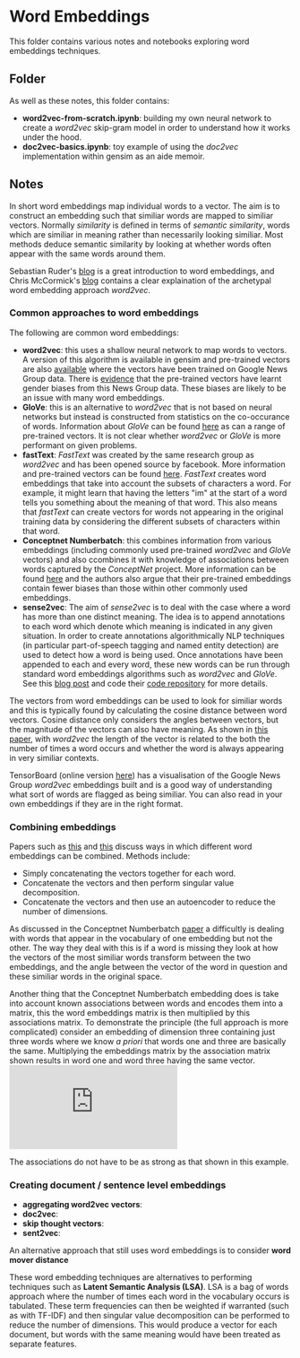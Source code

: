 # Word Embeddings

This folder contains various notes and notebooks exploring word embeddings techniques.

## Folder
As well as these notes, this folder contains:
* **word2vec-from-scratch.ipynb**: building my own neural network to create a _word2vec_ skip-gram model in order to understand how it works under the hood.
* **doc2vec-basics.ipynb**: toy example of using the _doc2vec_ implementation within gensim as an aide memoir.

## Notes
In short word embeddings map individual words to a vector. The aim is to construct an embedding such that similiar words are mapped to similiar vectors. 
Normally *similarity* is defined in terms of *semantic similarity*, words which are similiar in meaning rather than necessarily looking similiar. Most 
methods deduce semantic similarity by looking at whether words often appear with the same words around them.

Sebastian Ruder's [blog](http://ruder.io/word-embeddings-1/) is a great introduction to word embeddings, and Chris McCormick's [blog](http://mccormickml.com/2016/04/19/word2vec-tutorial-the-skip-gram-model/) contains a clear explaination of the archetypal word embedding approach _word2vec_.

### Common approaches to word embeddings

The following are common word embeddings:
* **word2vec**: this uses a shallow neural network to map words to vectors. A version of this algorithm is available in gensim and pre-trained vectors are also [available](https://code.google.com/archive/p/word2vec/) where the vectors have been trained on Google News Group data. There is [evidence](https://arxiv.org/abs/1607.06520) that the pre-trained vectors have learnt gender biases from this News Group data. These biases are likely to be an issue with many word embeddings.
* **GloVe**: this is an alternative to _word2vec_ that is not based on neural networks but instead is constructed from statistics on the co-occurance of words. Information about _GloVe_ can be found [here](https://nlp.stanford.edu/projects/glove/) as can a range of pre-trained vectors. It is not clear whether _word2vec_ or _GloVe_ is more performant on given problems. 
* **fastText**: _FastText_ was created by the same research group as _word2vec_ and has been opened source by facebook. More information and pre-trained vectors can be found [here](https://github.com/facebookresearch/fastText). _FastText_ creates word embeddings that take into account the subsets of characters a word. For example, it might learn that having the letters "im" at the start of a word tells you something about the meaning of that word. This also means that _fastText_ can create vectors for words not appearing in the original training data by considering the different subsets of characters within that word.
* **Conceptnet Numberbatch**: this combines information from various embeddings (including commonly used pre-trained _word2vec_ and _GloVe_ vectors) and also ccombines it with knowledge of associations between words captured by the _ConceptNet_ project. More information can be found [here](https://github.com/commonsense/conceptnet-numberbatch) and the authors also argue that their pre-trained embeddings contain fewer biases than those within other commonly used embeddings. 
* **sense2vec**: The aim of _sense2vec_ is to deal with the case where a word has more than one distinct meaning. The idea is to append annotations to each word which denote which meaning is indicated in any given situation. In order to create annotations algorithmically NLP techniques (in particular part-of-speech tagging and named entity detection) are used to detect how a word is being used. Once annotations have been appended to each and every word, these new words can be run through standard word embeddings algorithms such as _word2vec_ and _GloVe_. See this [blog post](https://explosion.ai/blog/sense2vec-with-spacy) and code their [code repository](https://github.com/explosion/sense2vec) for more details.


The vectors from word embeddings can be used to look for similiar words and this is typically found by calculating the cosine distance between word vectors. Cosine distance only considers the angles between vectors, but the magnitude of the vectors can also have meaning. As shown in [this paper](https://arxiv.org/abs/1508.02297), with _word2vec_ the length of the vector is related to the both the number of times a word occurs and whether the word is always appearing in very similiar contexts.

TensorBoard (online version [here](http://projector.tensorflow.org/)) has a visualisation of the Google News Group _word2vec_ embeddings built and is a good way of understanding what sort of words are flagged as being similiar. You can also read in your own embeddings if they are in the right format.

### Combining embeddings

Papers such as [this](https://pdfs.semanticscholar.org/343d/39534682bb7b2eec14f573360877eb80cd59.pdf) and [this](https://arxiv.org/abs/1604.01692) discuss ways in which different word embeddings can be combined. Methods include:
* Simply concatenating the vectors together for each word.
* Concatenate the vectors and then perform singular value decomposition.
* Concatenate the vectors and then use an autoencoder to reduce the number of dimensions.

As discussed in the Conceptnet Numberbatch [paper](https://arxiv.org/abs/1604.01692) a difficultly is dealing with words that appear in the vocabulary of one embedding but not the other. The way they deal with this is if a word is missing they look at how the vectors of the most similiar words transform between the two embeddings, and the angle between the vector of the word in question and these similiar words in the original space.

Another thing that the Conceptnet Numberbatch embedding does is take into account known associations between words and encodes them into a matrix, this the word embeddings matrix is then multiplied by this associations matrix. To demonstrate the principle (the full approach is more complicated) consider an embedding of dimension three containing just three words where we know _a priori_ that words one and three are basically the same. Multiplying the embeddings matrix by the association matrix shown results in word one and word three having the same vector.
   ![equation](https://latex.codecogs.com/gif.latex?%5Cbegin%7Bbmatrix%7D%201%20%26%200%20%26%20%5Cfrac12%20%5C%5C%200%20%26%201%20%26%200%20%5C%5C%20%5Cfrac12%20%26%200%20%26%201%20%5Cend%7Bbmatrix%7D%20%5Cbegin%7Bbmatrix%7D%20%5Ctextrm%7B%20---%7D%20%26%20%5Ctextrm%7B%5Cbf%20word1%7D%20%26%20%5Ctextrm%7B---%20%7D%20%5C%5C%20%5Ctextrm%7B%20---%7D%20%26%20%5Ctextrm%7B%5Cbf%20word2%7D%20%26%20%5Ctextrm%7B---%20%7D%20%5C%5C%20%5Ctextrm%7B%20---%7D%20%26%20%5Ctextrm%7B%5Cbf%20word3%7D%20%26%20%5Ctextrm%7B---%20%7D%20%5Cend%7Bbmatrix%7D%20%3D%20%5Cbegin%7Bbmatrix%7D%20%5Ctextrm%7B%20---%7D%20%26%20%5Ctextrm%7B%5Cbf%20word1%7D&plus;%5Ctextrm%7B%5Cbf%20word3%7D%20%26%20%5Ctextrm%7B---%20%7D%20%5C%5C%20%5Ctextrm%7B%20---%7D%20%26%20%5Ctextrm%7B%5Cbf%20word2%7D%20%26%20%5Ctextrm%7B---%20%7D%20%5C%5C%20%5Ctextrm%7B%20---%7D%20%26%20%5Ctextrm%7B%5Cbf%20word1%7D&plus;%5Ctextrm%7B%5Cbf%20word3%7D%20%26%20%5Ctextrm%7B---%20%7D%20%5Cend%7Bbmatrix%7D)

The associations do not have to be as strong as that shown in this example.

### Creating document / sentence level embeddings


* **aggregating word2vec vectors**:
* **doc2vec**:
* **skip thought vectors**:
* **sent2vec**: 

An alternative approach that still uses word embeddings is to consider **word mover distance**

These word embedding techniques are alternatives to performing techniques such as **Latent Semantic Analysis (LSA)**. LSA is a bag of words approach where the number of times each word in the vocabulary occurs is tabulated. These term frequencies can then be weighted if warranted (such as with TF-IDF) and then singular value decomposition can be performed to reduce the number of dimensions. This would produce a vector for each document, but words with the same meaning would have been treated as separate features. 
